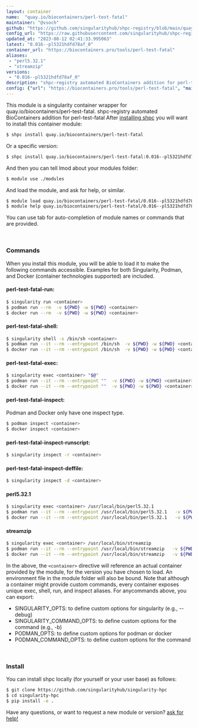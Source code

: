 ```yaml
---
layout: container
name:  "quay.io/biocontainers/perl-test-fatal"
maintainer: "@vsoch"
github: "https://github.com/singularityhub/shpc-registry/blob/main/quay.io/biocontainers/perl-test-fatal/container.yaml"
config_url: "https://raw.githubusercontent.com/singularityhub/shpc-registry/main/quay.io/biocontainers/perl-test-fatal/container.yaml"
updated_at: "2023-08-12 02:41:33.995063"
latest: "0.016--pl5321hdfd78af_0"
container_url: "https://biocontainers.pro/tools/perl-test-fatal"
aliases:
 - "perl5.32.1"
 - "streamzip"
versions:
 - "0.016--pl5321hdfd78af_0"
description: "shpc-registry automated BioContainers addition for perl-test-fatal"
config: {"url": "https://biocontainers.pro/tools/perl-test-fatal", "maintainer": "@vsoch", "description": "shpc-registry automated BioContainers addition for perl-test-fatal", "latest": {"0.016--pl5321hdfd78af_0": "sha256:fe953fe96b77b8f2e3fd9a96124e4d8579943aa38848649dc21f75fabb7e94f9"}, "tags": {"0.016--pl5321hdfd78af_0": "sha256:fe953fe96b77b8f2e3fd9a96124e4d8579943aa38848649dc21f75fabb7e94f9"}, "docker": "quay.io/biocontainers/perl-test-fatal", "aliases": {"perl5.32.1": "/usr/local/bin/perl5.32.1", "streamzip": "/usr/local/bin/streamzip"}}
---
```


This module is a singularity container wrapper for quay.io/biocontainers/perl-test-fatal.
shpc-registry automated BioContainers addition for perl-test-fatal
After [installing shpc](#install) you will want to install this container module:


```bash
$ shpc install quay.io/biocontainers/perl-test-fatal
```

Or a specific version:

```bash
$ shpc install quay.io/biocontainers/perl-test-fatal:0.016--pl5321hdfd78af_0
```

And then you can tell lmod about your modules folder:

```bash
$ module use ./modules
```

And load the module, and ask for help, or similar.

```bash
$ module load quay.io/biocontainers/perl-test-fatal/0.016--pl5321hdfd78af_0
$ module help quay.io/biocontainers/perl-test-fatal/0.016--pl5321hdfd78af_0
```

You can use tab for auto-completion of module names or commands that are provided.

<br>

### Commands

When you install this module, you will be able to load it to make the following commands accessible.
Examples for both Singularity, Podman, and Docker (container technologies supported) are included.

#### perl-test-fatal-run:

```bash
$ singularity run <container>
$ podman run --rm  -v ${PWD} -w ${PWD} <container>
$ docker run --rm  -v ${PWD} -w ${PWD} <container>
```

#### perl-test-fatal-shell:

```bash
$ singularity shell -s /bin/sh <container>
$ podman run --it --rm --entrypoint /bin/sh  -v ${PWD} -w ${PWD} <container>
$ docker run --it --rm --entrypoint /bin/sh  -v ${PWD} -w ${PWD} <container>
```

#### perl-test-fatal-exec:

```bash
$ singularity exec <container> "$@"
$ podman run --it --rm --entrypoint ""  -v ${PWD} -w ${PWD} <container> "$@"
$ docker run --it --rm --entrypoint ""  -v ${PWD} -w ${PWD} <container> "$@"
```

#### perl-test-fatal-inspect:

Podman and Docker only have one inspect type.

```bash
$ podman inspect <container>
$ docker inspect <container>
```

#### perl-test-fatal-inspect-runscript:

```bash
$ singularity inspect -r <container>
```

#### perl-test-fatal-inspect-deffile:

```bash
$ singularity inspect -d <container>
```


#### perl5.32.1

```bash
$ singularity exec <container> /usr/local/bin/perl5.32.1
$ podman run --it --rm --entrypoint /usr/local/bin/perl5.32.1   -v ${PWD} -w ${PWD} <container> -c " $@"
$ docker run --it --rm --entrypoint /usr/local/bin/perl5.32.1   -v ${PWD} -w ${PWD} <container> -c " $@"
```


#### streamzip

```bash
$ singularity exec <container> /usr/local/bin/streamzip
$ podman run --it --rm --entrypoint /usr/local/bin/streamzip   -v ${PWD} -w ${PWD} <container> -c " $@"
$ docker run --it --rm --entrypoint /usr/local/bin/streamzip   -v ${PWD} -w ${PWD} <container> -c " $@"
```



In the above, the `<container>` directive will reference an actual container provided
by the module, for the version you have chosen to load. An environment file in the
module folder will also be bound. Note that although a container
might provide custom commands, every container exposes unique exec, shell, run, and
inspect aliases. For anycommands above, you can export:

 - SINGULARITY_OPTS: to define custom options for singularity (e.g., --debug)
 - SINGULARITY_COMMAND_OPTS: to define custom options for the command (e.g., -b)
 - PODMAN_OPTS: to define custom options for podman or docker
 - PODMAN_COMMAND_OPTS: to define custom options for the command

<br>

### Install

You can install shpc locally (for yourself or your user base) as follows:

```bash
$ git clone https://github.com/singularityhub/singularity-hpc
$ cd singularity-hpc
$ pip install -e .
```

Have any questions, or want to request a new module or version? [ask for help!](https://github.com/singularityhub/singularity-hpc/issues)